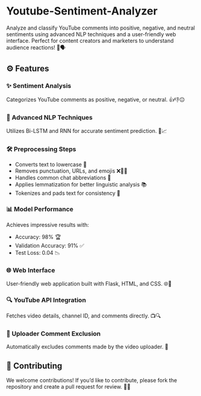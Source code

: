 # Youtube-Sentiment-Analyzer
Analyze and classify YouTube comments into positive, negative, and neutral sentiments using advanced NLP techniques and a user-friendly web interface. Perfect for content creators and marketers to understand audience reactions! 🎥🗣️
## ⚙️ Features

### ✨ Sentiment Analysis
Categorizes YouTube comments as positive, negative, or neutral. 👍👎😐

### 🧠 Advanced NLP Techniques
Utilizes Bi-LSTM and RNN for accurate sentiment prediction. 🤖📈

### 🛠️ Preprocessing Steps
- Converts text to lowercase 🔡
- Removes punctuation, URLs, and emojis ❌🔗😃
- Handles common chat abbreviations 💬
- Applies lemmatization for better linguistic analysis 📚
- Tokenizes and pads text for consistency 📝

### 📊 Model Performance
Achieves impressive results with:
- Accuracy: 98% 🏆
- Validation Accuracy: 91% ✅
- Test Loss: 0.04 📉

### 🌐 Web Interface
User-friendly web application built with Flask, HTML, and CSS. 🌐🎨

### 🔍 YouTube API Integration
Fetches video details, channel ID, and comments directly. 📺🔍

### 🚫 Uploader Comment Exclusion
Automatically excludes comments made by the video uploader. 🚫

## 🤝 Contributing
We welcome contributions! If you’d like to contribute, please fork the repository and create a pull request for review. 🔄💡
